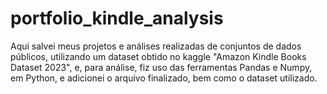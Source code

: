 # portfolio_kindle_analysis
Aqui salvei meus projetos e análises realizadas de conjuntos de dados públicos, utilizando um dataset obtido no kaggle "Amazon Kindle Books Dataset 2023", e, para análise, fiz uso das ferramentas Pandas e Numpy, em Python, e adicionei o arquivo finalizado, bem como o dataset utilizado.

